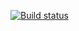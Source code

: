 [![Build status](https://ci.appveyor.com/api/projects/status/kg9xi4eb84bwt0ke?svg=true)](https://ci.appveyor.com/project/Darya1705/api1-2)